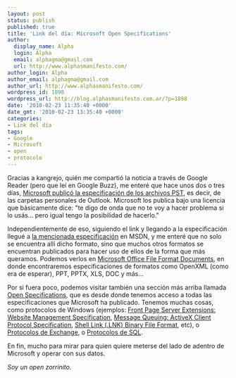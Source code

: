 ```yaml
---
layout: post
status: publish
published: true
title: 'Link del día: Microsoft Open Specifications'
author:
  display_name: Alpha
  login: Alpha
  email: alphagma@gmail.com
  url: http://www.alphasmanifesto.com/
author_login: Alpha
author_email: alphagma@gmail.com
author_url: http://www.alphasmanifesto.com/
wordpress_id: 1898
wordpress_url: http://blog.alphasmanifesto.com.ar/?p=1898
date: '2010-02-23 11:35:40 +0000'
date_gmt: '2010-02-23 13:35:40 +0000'
categories:
- Link del día
tags:
- Google
- Microsoft
- open
- protocolo
---
```


Gracias a kangrejo, quién me compartió la noticia a través de Google Reader (pero que leí en Google Buzz), me enteré que hace unos dos o tres días, [Microsoft publicó la especificación de los archivos PST](http://www.fayerwayer.com/2010/02/microsoft-publica-las-especificaciones-de-los-archivos-pst/), es decir, de las carpetas personales de Outlook. Microsoft los publica bajo una licencia que básicamente dice: "te digo de onda que no te voy a hacer problema si lo usás... pero igual tengo la posibilidad de hacerlo."

Independientemente de eso, siguiendo el link y llegando a la especificación llegué a [la mencionada especificación](http://msdn.microsoft.com/en-us/library/ff385210.aspx) en MSDN, y me enteré que no solo se encuentra allí dicho formato, sino que muchos otros formatos se encuentran publicados para hacer uso de ellos de la forma que más queramos. Podemos verlos en [Microsoft Office File Format Documents](http://msdn.microsoft.com/en-us/library/cc313105.aspx), en donde encontraremos especificaciones de formatos como OpenXML (como era de esperar), PPT, PPTX, XLS, DOC y más...

Por si fuera poco, podemos visitar también una sección más arriba llamada [Open Specifications](http://msdn.microsoft.com/en-us/library/dd208104(PROT.10).aspx), que es desde donde tenemos acceso a todas las especificaciones que Microsoft ha publicado. Tenemos muchas cosas, como protocolos de Windows (ejemplos: [Front Page Server Extensions: Website Management Specification](http://msdn.microsoft.com/en-us/library/cc217914(PROT.10).aspx), [Message Queuing: ActiveX Client Protocol Specification](http://msdn.microsoft.com/en-us/library/cc217914(PROT.10).aspx), [Shell Link (.LNK) Binary File Format](http://msdn.microsoft.com/en-us/library/dd871305(PROT.10).aspx), etc), o [Protocolos de Exchange](http://msdn.microsoft.com/en-us/library/cc425499(EXCHG.80).aspx), o [Protocolos de SQL](http://msdn.microsoft.com/en-us/library/ee209073.aspx).

En fin, mucho para mirar para quien quiere meterse del lado de adentro de Microsoft y operar con sus datos.

_Soy un open zorrinito._
